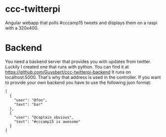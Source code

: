 # ccc-twitterpi
Angular webapp that polls #cccamp15 tweets and displays them on a raspi with a 320x400.

# Backend
You need a backend server that provides you with updates from twitter. Luckily I created one that runs with python. You can find it at https://github.com/Guysbert/ccc-twitterpi-backend
It runs on localhost:5000. That's why that address is used in the controller. If you want to provide your own backend you have to use the following json format:

    [
      {
        "user": "@foo",
        "text": "bar"
      },
      {
        "user": "@captain_obvious",
        "text": "#cccamp15 is awesome"
      }
    ]
  
